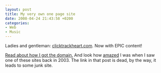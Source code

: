 ```yaml
---
layout: post
title: My very own one page site
date: 2008-04-24 21:43:58 +0200
categories:
- Web
- Music
---
```

Ladies and gentleman: <a href="http://www.clicktrackheart.com">clicktrackheart.com</a>. Now with EPIC content!

<a href="http://www.rusiczki.net/blog/archives/2008/03/12/free_email_for_all_sneaker_pimps_fans">Read  about how I got the domain.</a> And look how <a href="http://www.rusiczki.net/blog/archives/2003/03/29/what_to_do_with_some_excess_money">amazed</a> I was when I saw one of these sites back in 2003. The link in that post is dead, by the way, it leads to some junk site.

